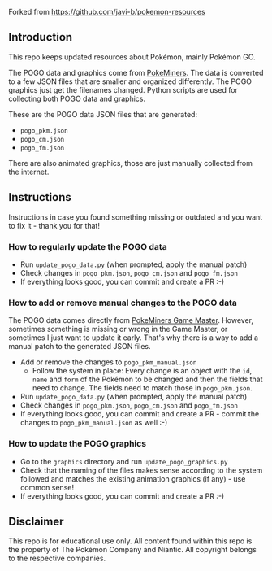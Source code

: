 Forked from <https://github.com/javi-b/pokemon-resources>

## Introduction

This repo keeps updated resources about Pokémon, mainly Pokémon GO.

The POGO data and graphics come from [PokeMiners](https://github.com/PokeMiners). The data is converted to a few JSON files that are smaller and organized differently. The POGO graphics just get the filenames changed. Python scripts are used for collecting both POGO data and graphics.

These are the POGO data JSON files that are generated:

- `pogo_pkm.json`
- `pogo_cm.json`
- `pogo_fm.json`

There are also animated graphics, those are just manually collected from the internet.

## Instructions

Instructions in case you found something missing or outdated and you want to fix it - thank you for that!

### How to regularly update the POGO data

- Run `update_pogo_data.py` (when prompted, apply the manual patch)
- Check changes in `pogo_pkm.json`, `pogo_cm.json` and `pogo_fm.json`
- If everything looks good, you can commit and create a PR :-)

### How to add or remove manual changes to the POGO data

The POGO data comes directly from [PokeMiners Game Master](https://github.com/PokeMiners/game_masters). However, sometimes something is missing or wrong in the Game Master, or sometimes I just want to update it early. That's why there is a way to add a manual patch to the generated JSON files.

- Add or remove the changes to `pogo_pkm_manual.json`
  - Follow the system in place: Every change is an object with the `id`, `name` and `form` of the Pokémon to be changed and then the fields that need to change. The fields need to match those in `pogo_pkm.json`.
- Run `update_pogo_data.py` (when prompted, apply the manual patch)
- Check changes in `pogo_pkm.json`, `pogo_cm.json` and `pogo_fm.json`
- If everything looks good, you can commit and create a PR - commit the changes to `pogo_pkm_manual.json` as well :-)

### How to update the POGO graphics

- Go to the `graphics` directory and run `update_pogo_graphics.py`
- Check that the naming of the files makes sense according to the system followed and matches the existing animation graphics (if any) - use common sense!
- If everything looks good, you can commit and create a PR :-)

## Disclaimer

This repo is for educational use only. All content found within this repo is the property of The Pokémon Company and Niantic. All copyright belongs to the respective companies.

